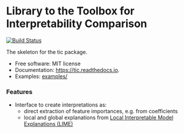 # Library to the Toolbox for Interpretability Comparison

[![Build Status](https://travis-ci.org/tommartensen/tic.svg?branch=master)](https://travis-ci.org/tommartensen/tic)

The skeleton for the tic package.


* Free software: MIT license
* Documentation: https://tic.readthedocs.io.
* Examples: [examples/](examples/)

### Features

* Interface to create interpretations as:
  * direct extraction of feature importances, e.g. from coefficients
  * local and global explanations from [Local Interpretable Model Explanations (LIME)](https://github.com/marcotcr/lime)
